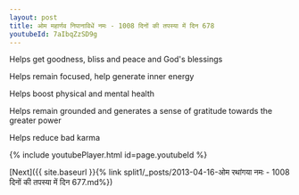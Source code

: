 ```yaml
---
layout: post
title: ओम महार्णव निपानाविधें नमः - 1008 दिनों की तपस्या में दिन 678
youtubeId: 7aIbqZzSD9g
---
```

 
 
Helps get goodness, bliss and peace and God's blessings
 
Helps remain focused, help generate inner energy 
 
Helps boost physical and mental health 
 
Helps remain grounded and generates a sense of gratitude towards the greater power 
 
Helps reduce bad karma
 
 
 
 


{% include youtubePlayer.html id=page.youtubeId %}
 
[Next]({{ site.baseurl }}{% link  split1/_posts/2013-04-16-ओम रथांगया नमः - 1008 दिनों की तपस्या में दिन 677.md%})
 
